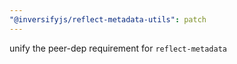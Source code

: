 ```yaml
---
"@inversifyjs/reflect-metadata-utils": patch
---
```


unify the peer-dep requirement for `reflect-metadata`
